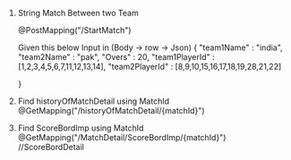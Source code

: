 1. String Match Between two Team 

    @PostMapping("/StartMatch")

   Given this below Input in (Body -> row -> Json)
   {
		"team1Name" :  "india",
		"team2Name" : "pak",
		"Overs" : 20,
		"team1PlayerId" : [1,2,3,4,5,6,7,11,12,13,14],
		"team2PlayerId" : [8,9,10,15,16,17,18,19,28,21,22]

	 }

2. Find historyOfMatchDetail using MatchId 
   @GetMapping("/historyOfMatchDetail/{matchId}") 

3. Find ScoreBordImp using MatchId
   @GetMapping("/MatchDetail/ScoreBordImp/{matchId}") //ScoreBordDetail
